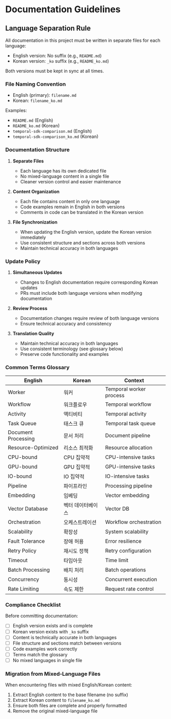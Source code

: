 # Documentation Guidelines

## Language Separation Rule

All documentation in this project must be written in separate files for each language:
- English version: No suffix (e.g., `README.md`)
- Korean version: `_ko` suffix (e.g., `README_ko.md`)

Both versions must be kept in sync at all times.

### File Naming Convention

- English (primary): `filename.md`
- Korean: `filename_ko.md`

Examples:
- `README.md` (English)
- `README_ko.md` (Korean)
- `temporal-sdk-comparison.md` (English)
- `temporal-sdk-comparison_ko.md` (Korean)

### Documentation Structure

1. **Separate Files**
   - Each language has its own dedicated file
   - No mixed-language content in a single file
   - Cleaner version control and easier maintenance

2. **Content Organization**
   - Each file contains content in only one language
   - Code examples remain in English in both versions
   - Comments in code can be translated in the Korean version

3. **File Synchronization**
   - When updating the English version, update the Korean version immediately
   - Use consistent structure and sections across both versions
   - Maintain technical accuracy in both languages

### Update Policy

1. **Simultaneous Updates**
   - Changes to English documentation require corresponding Korean updates
   - PRs must include both language versions when modifying documentation

2. **Review Process**
   - Documentation changes require review of both language versions
   - Ensure technical accuracy and consistency

3. **Translation Quality**
   - Maintain technical accuracy in both languages
   - Use consistent terminology (see glossary below)
   - Preserve code functionality and examples

### Common Terms Glossary

| English | Korean | Context |
|---------|--------|---------|
| Worker | 워커 | Temporal worker process |
| Workflow | 워크플로우 | Temporal workflow |
| Activity | 액티비티 | Temporal activity |
| Task Queue | 태스크 큐 | Temporal task queue |
| Document Processing | 문서 처리 | Document pipeline |
| Resource-Optimized | 리소스 최적화 | Resource allocation |
| CPU-bound | CPU 집약적 | CPU-intensive tasks |
| GPU-bound | GPU 집약적 | GPU-intensive tasks |
| IO-bound | IO 집약적 | IO-intensive tasks |
| Pipeline | 파이프라인 | Processing pipeline |
| Embedding | 임베딩 | Vector embedding |
| Vector Database | 벡터 데이터베이스 | Vector DB |
| Orchestration | 오케스트레이션 | Workflow orchestration |
| Scalability | 확장성 | System scalability |
| Fault Tolerance | 장애 허용 | Error resilience |
| Retry Policy | 재시도 정책 | Retry configuration |
| Timeout | 타임아웃 | Time limit |
| Batch Processing | 배치 처리 | Batch operations |
| Concurrency | 동시성 | Concurrent execution |
| Rate Limiting | 속도 제한 | Request rate control |

### Compliance Checklist

Before committing documentation:

- [ ] English version exists and is complete
- [ ] Korean version exists with `_ko` suffix
- [ ] Content is technically accurate in both languages
- [ ] File structure and sections match between versions
- [ ] Code examples work correctly
- [ ] Terms match the glossary
- [ ] No mixed languages in single file

### Migration from Mixed-Language Files

When encountering files with mixed English/Korean content:
1. Extract English content to the base filename (no suffix)
2. Extract Korean content to `filename_ko.md`
3. Ensure both files are complete and properly formatted
4. Remove the original mixed-language file